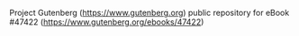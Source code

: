 Project Gutenberg (https://www.gutenberg.org) public repository for eBook #47422 (https://www.gutenberg.org/ebooks/47422)
